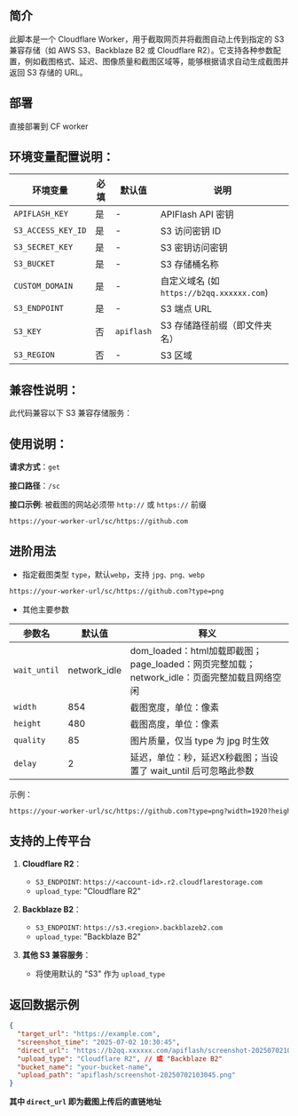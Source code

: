 ## 简介
此脚本是一个 Cloudflare Worker，用于截取网页并将截图自动上传到指定的 S3 兼容存储（如 AWS S3、Backblaze B2 或 Cloudflare R2）。它支持各种参数配置，例如截图格式、延迟、图像质量和截图区域等，能够根据请求自动生成截图并返回 S3 存储的 URL。

## 部署
直接部署到 CF worker

## 环境变量配置说明：

| 环境变量           | 必填 | 默认值     | 说明                                       |
| ------------------ | ---- | ---------- | ------------------------------------------ |
| `APIFLASH_KEY`     | 是   | -          | APIFlash API 密钥                          |
| `S3_ACCESS_KEY_ID` | 是   | -          | S3 访问密钥 ID                             |
| `S3_SECRET_KEY`    | 是   | -          | S3 密钥访问密钥                            |
| `S3_BUCKET`        | 是   | -          | S3 存储桶名称                              |
| `CUSTOM_DOMAIN`    | 是   | -          | 自定义域名 (如`https://b2qq.xxxxxx.com`) |
| `S3_ENDPOINT`      | 是   | -          | S3 端点 URL                                |
| `S3_KEY`           | 否   | `apiflash` | S3 存储路径前缀（即文件夹名）               |
| `S3_REGION`        | 否   | -          | S3 区域                                    |

## 兼容性说明：

此代码兼容以下 S3 兼容存储服务：

## 使用说明：

**请求方式**：`get`

**接口路径**：`/sc`

**接口示例**: 被截图的网站必须带 `http://` 或 `https://` 前缀

```html
https://your-worker-url/sc/https://github.com
```

## 进阶用法

- 指定截图类型 `type`，默认`webp`，支持 `jpg、png、webp`

```html
https://your-worker-url/sc/https://github.com?type=png
```

- 其他主要参数

| 参数名           | 默认值 | 释义     |
| ------------------ | ---- | ---------- |
| `wait_until`     | network_idle   | dom_loaded：html加载即截图；page_loaded：网页完整加载；network_idle：页面完整加载且网络空闲  |
| `width`          | 854 | 截图宽度，单位：像素 |
| `height`         | 480 | 截图高度，单位：像素 |
| `quality`        | 85  | 图片质量，仅当 type 为 jpg 时生效 |
| `delay`          | 2   | 延迟，单位：秒，延迟X秒截图；当设置了 wait_until 后可忽略此参数 |

示例：

```html
https://your-worker-url/sc/https://github.com?type=png?width=1920?height=1080?wait_until=page_loaded
```

## 支持的上传平台

1. **Cloudflare R2**：
   * `S3_ENDPOINT`: `https://<account-id>.r2.cloudflarestorage.com`
   * `upload_type`: "Cloudflare R2"
     
2. **Backblaze B2**：
   * `S3_ENDPOINT`: `https://s3.<region>.backblazeb2.com`
   * `upload_type`: "Backblaze B2"
     
3. **其他 S3 兼容服务**：
   * 将使用默认的 "S3" 作为 `upload_type`

## 返回数据示例

```json
{
  "target_url": "https://example.com",
  "screenshot_time": "2025-07-02 10:30:45",
  "direct_url": "https://b2qq.xxxxxx.com/apiflash/screenshot-20250702103045.png",
  "upload_type": "Cloudflare R2", // 或 "Backblaze B2"
  "bucket_name": "your-bucket-name",
  "upload_path": "apiflash/screenshot-20250702103045.png"
}
```

**其中 `direct_url` 即为截图上传后的直链地址**
